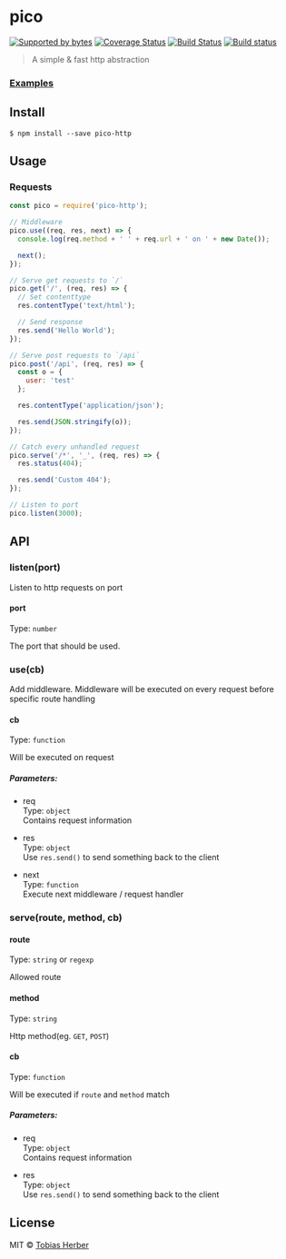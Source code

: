# pico

[![Supported by bytes](http://art.bytes.gq/badge.svg)](https://bytes.gq) [![Coverage Status](https://coveralls.io/repos/github/tobihrbr/pico/badge.svg?branch=master)](https://coveralls.io/github/tobihrbr/pico?branch=master) [![Build Status](https://travis-ci.org/herber/pico.svg?branch=master)](https://travis-ci.org/herber/pico) [![Build status](https://ci.appveyor.com/api/projects/status/f5tb1gt3ci231n4l?svg=true)](https://ci.appveyor.com/project/tobihrbr/pico)

> A simple &amp; fast http abstraction

### [Examples](https://github.com/tobihrbr/pico/tree/master/examples)

## Install

```
$ npm install --save pico-http
```

## Usage
### Requests
```js
const pico = require('pico-http');

// Middleware
pico.use((req, res, next) => {
  console.log(req.method + ' ' + req.url + ' on ' + new Date());

  next();
});

// Serve get requests to `/`
pico.get('/', (req, res) => {
  // Set contenttype
  res.contentType('text/html');

  // Send response
  res.send('Hello World');
});

// Serve post requests to `/api`
pico.post('/api', (req, res) => {
  const o = {
    user: 'test'
  };

  res.contentType('application/json');

  res.send(JSON.stringify(o));
});

// Catch every unhandled request
pico.serve('/*', '_', (req, res) => {
  res.status(404);

  res.send('Custom 404');
});

// Listen to port
pico.listen(3000);
```

## API
### listen(port)
Listen to http requests on port

#### port
Type: `number`

The port that should be used.

### use(cb)
Add middleware. Middleware will be executed on every request before specific route handling

#### cb
Type: `function`

Will be executed on request
##### Parameters:
- req <br> Type: `object` <br> Contains request information

- res <br> Type: `object` <br> Use `res.send()` to send something back to the client

- next <br> Type: `function` <br> Execute next middleware / request handler

### serve(route, method, cb)
#### route
Type: `string` or `regexp`

Allowed route

#### method
Type: `string`

Http method(eg. `GET`, `POST`)

#### cb
Type: `function`

Will be executed if `route` and `method` match

##### Parameters:
- req <br> Type: `object` <br> Contains request information

- res <br> Type: `object` <br> Use `res.send()` to send something back to the client

## License

MIT © [Tobias Herber](https://tobihrbr.com)
